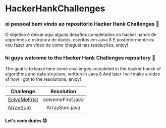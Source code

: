 # HackerHankChallenges

### oi pessoal bem vindo ao repositório Hacker Hank Challenges :tada:
 O objetivo é deixar aqui alguns desafios completados no hacker hanck de algoritmos e estrutura de dados, escritos em Java 8
 E posteriormente eu vou fazer um vídeo de como cheguei nas resoluções, enjoy!
 
 
### hi guys welcome to the Hacker Hank Challenges repository :tada:
 The goal is to leave here some challenges completed in the hacker hanck of algorithms and data structure, written in Java 8
 And later I will make a video of how I got to the resolutions, enjoy!
 
 
 | Challenge     | Resolution      
| ------------- |:-------------:| 
| [SolveMeFrist](https://www.hackerrank.com/challenges/simple-array-sum/problem)     | solvemeFirst.java| 
|  [ArraySum](https://www.hackerrank.com/challenges/simple-array-sum/problem)        | ArraySum.java    |  




#### Let's code dudes :smiling_imp:	
